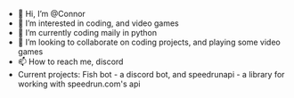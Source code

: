 - 👋 Hi, I’m @Connor
- 👀 I’m interested in coding, and video games
- 🌱 I’m currently coding maily in python
- 💞️ I’m looking to collaborate on coding projects, and playing some video games
- 📫 How to reach me, discord
- Current projects: Fish bot - a discord bot, and speedrunapi - a library for working with speedrun.com's api


<!---
Connor-Tal/Connor-Tal is a ✨ special ✨ repository because its `README.md` (this file) appears on your GitHub profile.
You can click the Preview link to take a look at your changes.
--->
